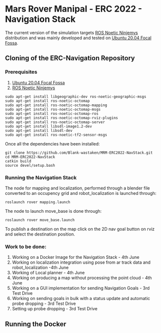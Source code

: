 # Mars Rover Manipal - ERC 2022 - Navigation Stack 

The current version of the simulation targets [ROS Noetic Ninjemys](http://wiki.ros.org/noetic/Installation/) distribution and was mainly developed and tested on [Ubuntu 20.04 Focal Fossa](https://releases.ubuntu.com/20.04/).
 
## Cloning of the ERC-Navigation Repository 
 
### Prerequisites 

1. [Ubuntu 20.04 Focal Fossa](https://releases.ubuntu.com/20.04/)
2. [ROS Noetic Ninjemys](http://wiki.ros.org/noetic/Installation/)

```
sudo apt-get install libgeographic-dev ros-noetic-geographic-msgs
sudo apt-get install ros-noetic-octomap 
sudo apt-get install ros-noetic-octomap-mapping 
sudo apt-get install ros-noetic-octomap-msgs 
sudo apt-get install ros-noetic-octomap-ros 
sudo apt-get install ros-noetic-octomap-rviz-plugins 
sudo apt-get install ros-noetic-octomap-server  
sudo apt-get install libsdl-image1.2-dev  
sudo apt-get install libsdl-dev  
sudo apt-get install ros-noetic-tf2-sensor-msgs
```
Once all the dependencies have been installed:
```
git clone https://github.com/Blank-wastaken/MRM-ERC2022-NavStack.git
cd MRM-ERC2022-NavStack
catkin build
source devel/setup.bash
```
### Running the Navigation Stack 

The node for mapping and localization, performed through a blender file converted to an occupency grid and robot_localization is launched through: 
```
roslaunch rover mapping.launch
```
The node to launch move_base is done through: 
```
roslaunch rover move_base.launch
```
To publish a destination on the map click on the 2D nav goal button on rviz and select the destination position.

### Work to be done:
 
1. Working on a Docker Image for the Navigation Stack - 4th June 
2. Working on localization integration using pose from ar track data and robot_localization -4th June 
3. Working of Local planner - 4th June 
4. Working on producing a map without processing the point cloud - 4th June  
5. Working on a GUI implementation for sending Navigation Goals - 3rd Test Drive 
6. Working on sending goals in bulk with a status update and automatic probe dropping - 3rd Test Drive 
7. Setting up probe dropping - 3rd Test Drive 

## Running the Docker 
